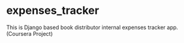 # expenses_tracker
This is Django based book distributor internal expenses tracker app. (Coursera Project)
